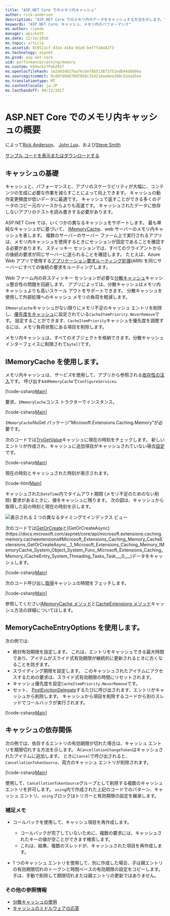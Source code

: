 ```yaml
---
title: "ASP.NET Core でのメモリ内キャッシュ"
author: rick-anderson
description: "ASP.NET Core でのメモリ内のデータをキャッシュする方法を示します。"
keywords: "ASP.NET Core、キャッシュ、メモリ内のパフォーマンス"
ms.author: riande
manager: wpickett
ms.date: 12/14/2016
ms.topic: article
ms.assetid: 819511cf-d33e-410a-b5a9-bef7fa64d2f3
ms.technology: aspnet
ms.prod: asp.net-core
uid: performance/caching/memory
ms.custom: H1Hack27Feb2017
ms.openlocfilehash: 1e2d43d837ba76c6ef8b5136f3751edb44d6606a
ms.sourcegitcommit: 9cdbfd0d670d70b9c354216aabee260c52dad5ee
ms.translationtype: MT
ms.contentlocale: ja-JP
ms.lasthandoff: 09/12/2017
---
```

# <a name="introduction-to-in-memory-caching-in-aspnet-core"></a>ASP.NET Core でのメモリ内キャッシュの概要

によって[Rick Anderson](https://twitter.com/RickAndMSFT)、 [John Luo](https://github.com/JunTaoLuo)、および[Steve Smith](https://ardalis.com/)

[サンプル コードを表示またはダウンロードする](https://github.com/aspnet/Docs/tree/master/aspnetcore/performance/caching/memory/sample)

## <a name="caching-basics"></a>キャッシュの基礎

キャッシュと、パフォーマンスと、アプリのスケーラビリティが大幅に、コンテンツの生成に必要な作業を減らすことによって向上できます。 キャッシュの動作変更頻度が低いデータに最適です。 キャッシュで返すことができる多くのデータのコピー元のソースからよりも高速です。 キャッシュされたデータに依存しないアプリのテストを読み書きする必要があります。

ASP.NET Core では、いくつかの異なるキャッシュをサポートします。 最も単純なキャッシュがに基づいて、 [IMemoryCache](https://docs.microsoft.com/aspnet/core/api/microsoft.extensions.caching.memory.imemorycache)、web サーバーのメモリ内キャッシュを表します。 複数のサーバーのサーバー ファーム上で実行されるアプリは、メモリ内キャッシュを使用するときにセッションが固定であることを確認する必要があります。 スティッキー セッションでは、すべてのクライアントからの後続の要求が同じサーバーに送られることを確認します。 たとえば、Azure Web アプリで使用する[アプリケーション要求ルーティング処理](https://www.iis.net/learn/extensions/planning-for-arr)(ARR) を同じサーバーにすべての後続の要求をルーティングします。

Web ファーム内の非スティッキー セッションが必要な[分散キャッシュ](distributed.md)キャッシュ整合性の問題を回避します。 アプリによっては、分散キャッシュはメモリ内キャッシュよりも高いスケール アウトをサポートできます。 分散キャッシュを使用して外部処理へのキャッシュ メモリの負荷を軽減します。 

`IMemoryCache`キャッシュがない限りにメモリ不足のキャッシュ エントリを削除し、[優先度をキャッシュ](https://docs.microsoft.com/aspnet/core/api/microsoft.extensions.caching.memory.cacheitempriority)に設定されている`CacheItemPriority.NeverRemove`です。 設定することができます、`CacheItemPriority`キャッシュを優先度を調整するには、メモリ負荷状態にある項目を削除します。

メモリ内キャッシュは、すべてのオブジェクトを格納できます。分散キャッシュ インターフェイスに制限されて`byte[]`です。

## <a name="using-imemorycache"></a>IMemoryCache を使用します。

メモリ内キャッシュは、*サービス*を使用して、アプリから参照される[依存性の注入](../../fundamentals/dependency-injection.md)です。 呼び出す`AddMemoryCache`で`ConfigureServices`:

[!code-csharp[Main](memory/sample/WebCache/Startup.cs?highlight=8)] 

要求、`IMemoryCache`コンス トラクターでインスタンス。

[!code-csharp[Main](memory/sample/WebCache/Controllers/HomeController.cs?name=snippet_ctor&highlight=3,5-)] 

`IMemoryCache`NuGet パッケージ"Microsoft.Extensions.Caching.Memory"が必要です。

次のコードでは[TryGetValue](https://docs.microsoft.com/aspnet/core/api/microsoft.extensions.caching.memory.imemorycache#Microsoft_Extensions_Caching_Memory_IMemoryCache_TryGetValue_System_Object_System_Object__)キャッシュに現在の時刻をチェックします。 新しいエントリが作成され、キャッシュに追加項目がキャッシュされていない場合[設定](https://docs.microsoft.com/aspnet/core/api/microsoft.extensions.caching.memory.cacheextensions#Microsoft_Extensions_Caching_Memory_CacheExtensions_Set__1_Microsoft_Extensions_Caching_Memory_IMemoryCache_System_Object___0_)です。

[!code-csharp[Main](memory/sample/WebCache/Controllers/HomeController.cs?name=snippet1)]

現在の時刻とキャッシュされた時刻が表示されます。

[!code-html[Main](memory/sample/WebCache/Views/Home/Cache.cshtml)]

キャッシュされた`DateTime`内でタイムアウト期間 (メモリ不足のためのない削除) 要求があるときに、値をキャッシュに残ります。 次の図は、キャッシュから取得した前の時刻と現在の時刻を示します。

![表示される 2 つの異なるタイミングでインデックス ビュー](memory/_static/time.png)

次のコードでは[GetOrCreate](https://docs.microsoft.com/aspnet/core/api/microsoft.extensions.caching.memory.cacheextensions#Microsoft_Extensions_Caching_Memory_CacheExtensions_GetOrCreate__1_Microsoft_Extensions_Caching_Memory_IMemoryCache_System_Object_System_Func_Microsoft_Extensions_Caching_Memory_ICacheEntry___0__)と[GetOrCreateAsync](https://docs.microsoft.com/aspnet/core/api/microsoft.extensions.caching.memory.cacheextensions#Microsoft_Extensions_Caching_Memory_CacheExtensions_GetOrCreateAsync__1_Microsoft_Extensions_Caching_Memory_IMemoryCache_System_Object_System_Func_Microsoft_Extensions_Caching_Memory_ICacheEntry_System_Threading_Tasks_Task___0___)データをキャッシュします。 

[!code-csharp[Main](memory/sample/WebCache/Controllers/HomeController.cs?name=snippet2&highlight=3-7,14-19)]

次のコード呼び出し[取得](https://docs.microsoft.com/aspnet/core/api/microsoft.extensions.caching.memory.cacheextensions#Microsoft_Extensions_Caching_Memory_CacheExtensions_Get__1_Microsoft_Extensions_Caching_Memory_IMemoryCache_System_Object_)キャッシュの時間をフェッチします。

[!code-csharp[Main](memory/sample/WebCache/Controllers/HomeController.cs?name=snippet_gct)]

参照してください[IMemoryCache メソッド](https://docs.microsoft.com/aspnet/core/api/microsoft.extensions.caching.memory.imemorycache)と[CacheExtensions メソッド](https://docs.microsoft.com/aspnet/core/api/microsoft.extensions.caching.memory.cacheextensions)キャッシュ方法の詳細についてはします。

## <a name="using-memorycacheentryoptions"></a>MemoryCacheEntryOptions を使用します。

次の例では:

- 絶対有効期限を設定します。 これは、エントリをキャッシュできる最大時間であり、アイテムがスライド式有効期限が継続的に更新されるときに古くなることを防ぎます。
- スライディング期限を設定します。 このキャッシュされたアイテムにアクセスするための要求は、スライド式有効期限の時間にリセットされます。
- キャッシュ優先度を設定`CacheItemPriority.NeverRemove`です。 
- セット、 [PostEvictionDelegate](https://docs.microsoft.com/aspnet/core/api/microsoft.extensions.caching.memory.postevictiondelegate)するたびに呼び出されます、エントリがキャッシュから削除します。 キャッシュから項目を削除するコードから別のスレッドでコールバックが実行されます。

[!code-csharp[Main](memory/sample/WebCache/Controllers/HomeController.cs?name=snippet_et&highlight=14-20)]

## <a name="cache-dependencies"></a>キャッシュの依存関係

次の例では、依存するエントリの有効期限が切れた場合は、キャッシュ エントリを期限切れする方法を示します。 A`CancellationChangeToken`はキャッシュされたアイテムに追加します。 ときに`Cancel`で呼び出されると、 `CancellationTokenSource`、両方のキャッシュ エントリが削除されます。 

[!code-csharp[Main](memory/sample/WebCache/Controllers/HomeController.cs?name=snippet_ed)]

使用して、`CancellationTokenSource`グループとして削除する複数のキャッシュ エントリを許可します。 `using`内で作成された上記のコードでのパターン、キャッシュ エントリ、`using`ブロックはトリガーと有効期限の設定を継承します。

### <a name="additional-notes"></a>補足メモ

- コールバックを使用して、キャッシュ項目を再作成します。

  - コールバックが完了していないために、複数の要求には、キャッシュされたキーの値が空ことができます検索します。 
  - これは、結果、複数のスレッドが、キャッシュされた項目を再作成します。

- 1 つのキャッシュ エントリを使用して、別に作成した場合、子は親エントリの有効期限切れのトークンと時間ベースの有効期限の設定をコピーします。 子は、手動で削除して期限切れまたは親エントリの更新ではありません。

### <a name="other-resources"></a>その他の参照情報

* [分散キャッシュの使用](distributed.md)
* [キャッシュのミドルウェアの応答](middleware.md)
